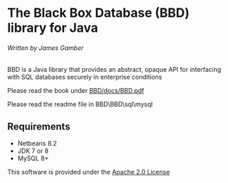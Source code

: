 # The Black Box Database (BBD) library for Java

###### Written by James Gamber

BBD is a Java library that provides an abstract, opaque API for interfacing with SQL databases securely in enterprise conditions

Please read the book under [BBD/docs/BBD.pdf](https://github.com/microneering/BBD/blob/master/BBD/docs/BBD.pdf)

Please read the readme file in BBD\BBD\sql\mysql

## Requirements

- Netbeans 8.2
- JDK 7 or 8
- MySQL 8+ 

This software is provided under the [Apache 2.0 License](https://www.apache.org/licenses/LICENSE-2.0)
